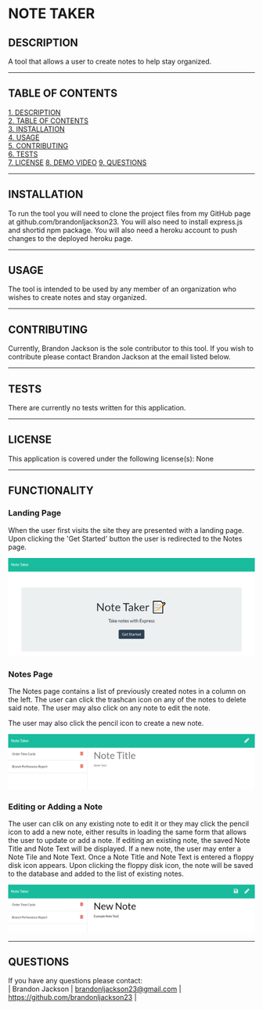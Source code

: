 # NOTE TAKER

## DESCRIPTION
A tool that allows a user to create notes to help stay organized.

---

## TABLE OF CONTENTS
[1. DESCRIPTION](#DESCRIPTION)  
[2. TABLE OF CONTENTS](#TABLE-OF-CONTENTS)  
[3. INSTALLATION](#INSTALLATION)  
[4. USAGE](#USAGE)  
[5. CONTRIBUTING](#CONTRIBUTING)  
[6. TESTS](#TESTS)  
[7. LICENSE](#LICENSE)
[8. DEMO VIDEO](#DEMO-VIDEO)
[9. QUESTIONS](#QUESTIONS)  

---

## INSTALLATION
To run the tool you will need to clone the project files from my GitHub page at github.com/brandonljackson23. You will also need to install express.js and shortid npm package.  You will also need a heroku account to push changes to the deployed heroku page.

---

## USAGE
The tool is intended to be used by any member of an organization who wishes to create notes and stay organized.

---

## CONTRIBUTING
Currently, Brandon Jackson is the sole contributor to this tool.  If you wish to contribute please contact Brandon Jackson at the email listed below.

---

## TESTS
There are currently no tests written for this application.

---

## LICENSE
This application is covered under the following license(s): None

---

## FUNCTIONALITY
### Landing Page
When the user first visits the site they are presented with a landing page.  Upon clicking the 'Get Started' button the user is redirected to the Notes page.

![Screenshot of Landing Page](assets/images/landing-page.PNG)

### Notes Page
The Notes page contains a list of previously created notes in a column on the left.  The user can click the trashcan icon on any of the notes to delete said note.  The user may also click on any note to edit the note.

The user may also click the pencil icon to create a new note.

![Screenshot of Notes Page](assets/images/notes-page.PNG)

### Editing or Adding a Note
The user can clik on any existing note to edit it or they may click the pencil icon to add a new note, either results in loading the same form that allows the user to update or add a note.  If editing an existing note, the saved Note Title and Note Text will be displayed.  If a new note, the user may enter a Note Tile and Note Text.  Once a Note Title and Note Text is entered a floppy disk icon appears. Upon clicking the floppy disk icon, the note will be saved to the database and added to the list of existing notes.

![Screenshot of Edit Note Page](assets/images/edit-note.PNG)

---

## QUESTIONS
If you have any questions please contact:  
|  Brandon Jackson  |  brandonljackson23@gmail.com  |  <https://github.com/brandonljackson23>  |